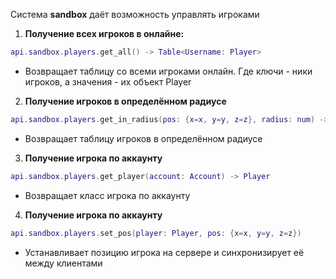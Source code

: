 Система **sandbox** даёт возможность управлять игроками

1. **Получение всех игроков в онлайне:**
```lua
api.sandbox.players.get_all() -> Table<Username: Player>
```
   - Возвращает таблицу со всеми игроками онлайн. Где ключи - ники игроков, а значения - их объект Player

2. **Получение игроков в определённом радиусе**
```lua
api.sandbox.players.get_in_radius(pos: {x=x, y=y, z=z}, radius: num) -> Table<Username: Player>
```
   - Возвращает таблицу игроков в определённом радиусе

3. **Получение игрока по аккаунту**
```lua
api.sandbox.players.get_player(account: Account) -> Player
```
   - Возвращает класс игрока по аккаунту

4. **Получение игрока по аккаунту**
```lua
api.sandbox.players.set_pos(player: Player, pos: {x=x, y=y, z=z})
```
   - Устанавливает позицию игрока на сервере и синхронизирует её между клиентами
